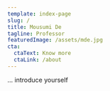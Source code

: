 ```yaml
---
template: index-page
slug: /
title: Mousumi De
tagline: Professor
featuredImage: /assets/mde.jpg
cta:
  ctaText: Know more
  ctaLink: /about
---
```


... introduce yourself
